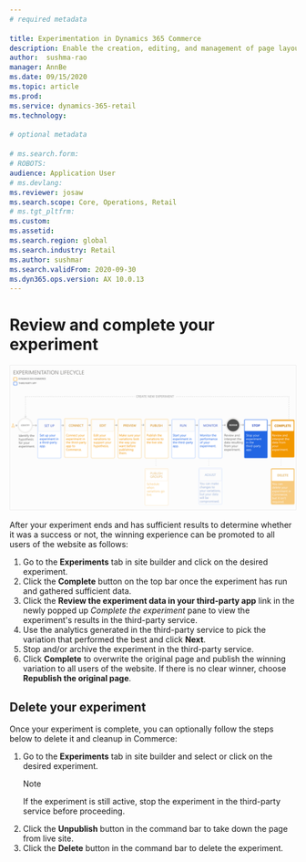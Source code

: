 ```yaml
---
# required metadata

title: Experimentation in Dynamics 365 Commerce
description: Enable the creation, editing, and management of page layout and content treatments in site builder. End-to-end experimentation support will be enabled for e-commerce pages, as well as entities within a page.
author:  sushma-rao 
manager: AnnBe
ms.date: 09/15/2020
ms.topic: article
ms.prod: 
ms.service: dynamics-365-retail
ms.technology: 

# optional metadata

# ms.search.form: 
# ROBOTS: 
audience: Application User
# ms.devlang: 
ms.reviewer: josaw
ms.search.scope: Core, Operations, Retail
# ms.tgt_pltfrm: 
ms.custom: 
ms.assetid: 
ms.search.region: global
ms.search.industry: Retail
ms.author: sushmar
ms.search.validFrom: 2020-09-30
ms.dyn365.ops.version: AX 10.0.13
---
```


# Review and complete your experiment

[ ![Experimentation user journey - Review & Complete](./media/experimentation_review_complete.svg) ](./media/experimentation_review_complete.svg#lightbox)

After your experiment ends and has sufficient results to determine whether it was a success or not, the winning experience can be promoted to all users of the website as follows:
1. Go to the **Experiments** tab in site builder and click on the desired experiment.
1. Click the **Complete** button on the top bar once the experiment has run and gathered sufficient data.
1. Click the **Review the experiment data in your third-party app** link in the newly popped up *Complete the experiment* pane to view the experiment's results in the third-party service.
1. Use the analytics generated in the third-party service to pick the variation that performed the best and click **Next**.
1. Stop and/or archive the experiment in the third-party service.
1. Click **Complete** to overwrite the original page and publish the winning variation to all users of the website. If there is no clear winner, choose **Republish the original page**.

## Delete your experiment
Once your experiment is complete, you can optionally follow the steps below to delete it and cleanup in Commerce:
1. Go to the **Experiments** tab in site builder and select or click on the desired experiment. 
    > [!NOTE]
    > If the experiment is still active, stop the experiment in the third-party service before proceeding.
1. Click the **Unpublish** button in the command bar to take down the page from live site.
1. Click the **Delete** button in the command bar to delete the experiment.
